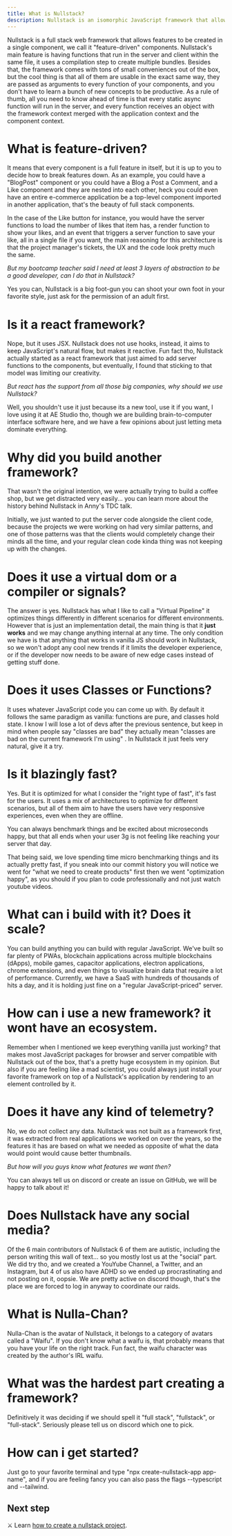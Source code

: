 ```yaml
---
title: What is Nullstack?
description: Nullstack is an isomorphic JavaScript framework that allows developers to build Full Stack applications while staying focused on the product features, and solving the user problems, rather than spending a significant amount of their time worrying about layers of abstraction and choosing which tools make them look fancy
---
```


Nullstack is a full stack web framework that allows features to be created in a single component, we call it "feature-driven" components. Nullstack's main feature is having functions that run in the server and client within the same file, it uses a compilation step to create multiple bundles.
Besides that, the framework comes with tons of small conveniences out of the box, but the cool thing is that all of them are usable in the exact same way, they are passed as arguments to every function of your components, and you don't have to learn a bunch of new concepts to be productive. As a rule of thumb, all you need to know ahead of time is that every static async function will run in the server, and every function receives an object with the framework context merged with the application context and the component context.

# What is feature-driven?
It means that every component is a full feature in itself, but it is up to you to decide how to break features down. As an example, you could have a "BlogPost" component or you could have a Blog a Post a Comment, and a Like component and they are nested into each other, heck you could even have an entire e-commerce application be a top-level component imported in another application, that's the beauty of full stack components. 

In the case of the Like button for instance, you would have the server functions to load the number of likes that item has, a render function to show your likes, and an event that triggers a server function to save your like, all in a single file if you want, the main reasoning for this architecture is that the project manager's tickets, the UX and the code look pretty much the same.

*But my bootcamp teacher said I need at least 3 layers of abstraction to be a good developer, can I do that in Nullstack?*

Yes you can, Nullstack is a big foot-gun you can shoot your own foot in your favorite style, just ask for the permission of an adult first.

# Is it a react framework?
Nope, but it uses JSX. Nullstack does not use hooks, instead, it aims to keep JavaScript's natural flow, but makes it reactive. Fun fact tho, Nullstack actually started as a react framework that just aimed to add server functions to the components, but eventually, I found that sticking to that model was limiting our creativity.

*But react has the support from all those big companies, why should we use Nullstack?*

Well, you shouldn't use it just because its a new tool, use it if you want, I love using it at AE Studio tho, though we are building brain-to-computer interface software here, and we have a few opinions about just letting meta dominate everything.

# Why did you build another framework?
That wasn't the original intention, we were actually trying to build a coffee shop, but we get distracted very easily... you can learn more about the history behind Nullstack in Anny's TDC talk. 

Initially, we just wanted to put the server code alongside the client code, because the projects we were working on had very similar patterns, and one of those patterns was that the clients would completely change their minds all the time, and your regular clean code kinda thing was not keeping up with the changes.

# Does it use a virtual dom or a compiler or signals?
The answer is yes. Nullstack has what I like to call a "Virtual Pipeline" it optimizes things differently in different scenarios for different environments. However that is just an implementation detail, the main thing is that it **just works** and we may change anything internal at any time. The only condition we have is that anything that works in vanilla JS should work in Nullstack, so we won't adopt any cool new trends if it limits the developer experience, or if the developer now needs to be aware of new edge cases instead of getting stuff done. 

# Does it uses Classes or Functions?
It uses whatever JavaScript code you can come up with. By default it follows the same paradigm as vanilla: functions are pure, and classes hold state. I know I will lose a lot of devs after the previous sentence, but keep in mind when people say "classes are bad" they actually mean "classes are bad on the current framework I'm using" . In Nullstack it just feels very natural, give it a try.

# Is it blazingly fast?
Yes. But it is optimized for what I consider the "right type of fast", it's fast for the users. It uses a mix of architectures to optimize for different scenarios, but all of them aim to have the users have very responsive experiences, even when they are offline. 

You can always benchmark things and be excited about microseconds happy, but that all ends when your user 3g is not feeling like reaching your server that day. 

That being said, we love spending time micro benchmarking things and its actually pretty fast, if you sneak into our commit history you will notice we went for "what we need to create products" first then we went "optimization happy", as you should if you plan to code professionally and not just watch youtube videos.

# What can i build with it? Does it scale?
You can build anything you can build with regular JavaScript. We've built so far plenty of PWAs, blockchain applications across multiple blockchains (dApps), mobile games, capacitor applications, electron applications, chrome extensions, and even things to visualize brain data that require a lot of performance. Currently, we have a SaaS with hundreds of thousands of hits a day, and it is holding just fine on a "regular JavaScript-priced" server.

# How can i use a new framework? it wont have an ecosystem.
Remember when I mentioned we keep everything vanilla just working? that makes most JavaScript packages for browser and server compatible with Nullstack out of the box, that's a pretty huge ecosystem in my opinion. But also if you are feeling like a mad scientist, you could always just install your favorite framework on top of a Nullstack's application by rendering to an element controlled by it.

# Does it have any kind of telemetry?
No, we do not collect any data. Nullstack was not built as a framework first, it was extracted from real applications we worked on over the years, so the features it has are based on what we needed as opposite of what the data would point would cause better thumbnails. 

*But how will you guys know what features we want then?*

You can always tell us on discord or create an issue on GitHub, we will be happy to talk about it!

# Does Nullstack have any social media?
Of the 6 main contributors of Nullstack 6 of them are autistic, including the person writing this wall of text... so you mostly lost us at the "social" part. We did try tho, and we created a YouYube Channel, a Twitter, and an Instagram, but 4 of us also have ADHD so we ended up procrastinating and not posting on it, oopsie. We are pretty active on discord though, that's the place we are forced to log in anyway to coordinate our raids.

# What is Nulla-Chan?
Nulla-Chan is the avatar of Nullstack, it belongs to a category of avatars called a "Waifu". If you don't know what a waifu is, that probably means that you have your life on the right track. Fun fact, the waifu character was created by the author's IRL waifu.

# What was the hardest part creating a framework?
Definitively it was deciding if we should spell it "full stack", "fullstack", or "full-stack". Seriously please tell us on discord which one to pick.

# How can i get started?
Just go to your favorite terminal and type "npx create-nullstack-app app-name", and if you are feeling fancy you can also pass the flags --typescript and --tailwind.

## Next step

⚔ Learn [how to create a nullstack project](/getting-started).